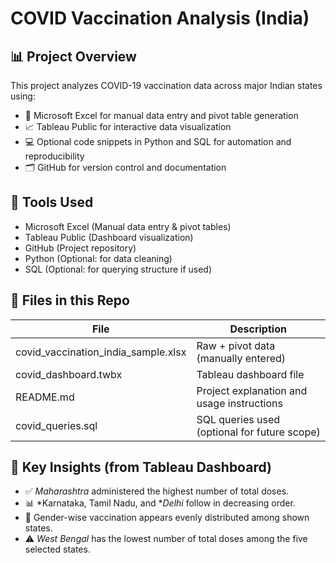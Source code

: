 

# COVID Vaccination Analysis (India)

## 📊 Project Overview

This project analyzes COVID-19 vaccination data across major Indian states using:

- 📁 Microsoft Excel for manual data entry and pivot table generation
- 📈 Tableau Public for interactive data visualization
- 💻 Optional code snippets in Python and SQL for automation and reproducibility
- 🗂️ GitHub for version control and documentation

## 🧠 Tools Used

- Microsoft Excel (Manual data entry & pivot tables)
- Tableau Public (Dashboard visualization)
- GitHub (Project repository)
- Python (Optional: for data cleaning)
- SQL (Optional: for querying structure if used)

## 📂 Files in this Repo

| File                       | Description                                      |
|---------------------------|--------------------------------------------------|
| covid_vaccination_india_sample.xlsx | Raw + pivot data (manually entered)            |
| covid_dashboard.twbx    | Tableau dashboard file                           |
| README.md               | Project explanation and usage instructions       |
| covid_queries.sql       | SQL queries used (optional for future scope)     |


## 📌 Key Insights (from Tableau Dashboard)

- ✅ *Maharashtra* administered the highest number of total doses.
- 📊 *Karnataka, Tamil Nadu, and **Delhi* follow in decreasing order.
- 👥 Gender-wise vaccination appears evenly distributed among shown states.
- ⚠️ *West Bengal* has the lowest number of total doses among the five selected states.


